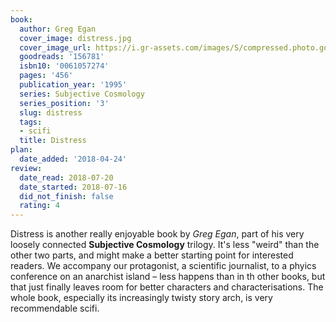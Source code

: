 ```yaml
---
book:
  author: Greg Egan
  cover_image: distress.jpg
  cover_image_url: https://i.gr-assets.com/images/S/compressed.photo.goodreads.com/books/1223643478l/156781.jpg
  goodreads: '156781'
  isbn10: '0061057274'
  pages: '456'
  publication_year: '1995'
  series: Subjective Cosmology
  series_position: '3'
  slug: distress
  tags:
  - scifi
  title: Distress
plan:
  date_added: '2018-04-24'
review:
  date_read: 2018-07-20
  date_started: 2018-07-16
  did_not_finish: false
  rating: 4
---
```


Distress is another really enjoyable book by *Greg Egan*, part of his very loosely connected **Subjective Cosmology** trilogy. It's less "weird" than the other two parts, and might make a better starting point for interested readers. We accompany our protagonist, a scientific journalist, to a phyics conference on an anarchist island – less happens than in th other books, but that just finally leaves room for better characters and characterisations. The whole book, especially its increasingly twisty story arch, is very recommendable scifi.

